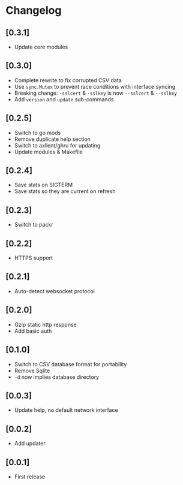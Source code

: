# Changelog

## [0.3.1]

- Update core modules


## [0.3.0]

- Complete rewrite to fix corrupted CSV data
- Use `sync.Mutex` to prevent race conditions with interface syncing
- Breaking change: `-sslcert` & `-sslkey` is now `--sslcert` & `--sslkey`
- Add `version` and `update` sub-commands


## [0.2.5]

- Switch to go mods
- Remove duplicate help section
- Switch to axllent/ghru for updating
- Update modules & Makefile


## [0.2.4]

- Save stats on SIGTERM
- Save stats so they are current on refresh


## [0.2.3]

- Switch to packr


## [0.2.2]

- HTTPS support


## [0.2.1]

- Auto-detect websocket protocol


## [0.2.0]

- Gzip static http response
- Add basic auth


## [0.1.0]

- Switch to CSV database format for portability
- Remove Sqlite
- `-d` now implies database directory


## [0.0.3]

- Update help, no default network interface


## [0.0.2]

- Add updater


## [0.0.1]

- First release
